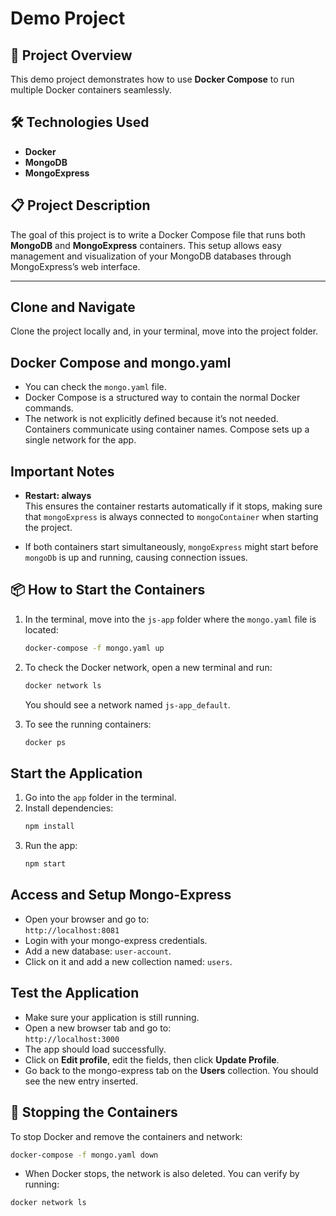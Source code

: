 # Demo Project

## 🚀 Project Overview
This demo project demonstrates how to use **Docker Compose** to run multiple Docker containers seamlessly.

## 🛠️ Technologies Used
- **Docker**  
- **MongoDB**  
- **MongoExpress**

## 📋 Project Description
The goal of this project is to write a Docker Compose file that runs both **MongoDB** and **MongoExpress** containers. This setup allows easy management and visualization of your MongoDB databases through MongoExpress’s web interface.

---

## Clone and Navigate
Clone the project locally and, in your terminal, move into the project folder.

## Docker Compose and mongo.yaml
- You can check the `mongo.yaml` file.
- Docker Compose is a structured way to contain the normal Docker commands.
- The network is not explicitly defined because it’s not needed. Containers communicate using container names. Compose sets up a single network for the app.

## Important Notes
- **Restart: always**  
  This ensures the container restarts automatically if it stops, making sure that `mongoExpress` is always connected to `mongoContainer` when starting the project.

- If both containers start simultaneously, `mongoExpress` might start before `mongoDb` is up and running, causing connection issues.

## 📦 How to Start the Containers
1. In the terminal, move into the `js-app` folder where the `mongo.yaml` file is located:
    ```bash
    docker-compose -f mongo.yaml up
    ```

2. To check the Docker network, open a new terminal and run:
    ```bash
    docker network ls
    ```
    You should see a network named `js-app_default`.

3. To see the running containers:
    ```bash
    docker ps
    ```

## Start the Application
1. Go into the `app` folder in the terminal.
2. Install dependencies:
    ```bash
    npm install
    ```
3. Run the app:
    ```bash
    npm start
    ```

## Access and Setup Mongo-Express
- Open your browser and go to:  
  `http://localhost:8081`  
- Login with your mongo-express credentials.
- Add a new database: `user-account`.
- Click on it and add a new collection named: `users`.

## Test the Application
- Make sure your application is still running.
- Open a new browser tab and go to:  
  `http://localhost:3000`  
- The app should load successfully.
- Click on **Edit profile**, edit the fields, then click **Update Profile**.
- Go back to the mongo-express tab on the **Users** collection. You should see the new entry inserted.

## 🛑 Stopping the Containers
To stop Docker and remove the containers and network:
```bash
docker-compose -f mongo.yaml down
```

- When Docker stops, the network is also deleted. You can verify by running:
```bash
docker network ls
```
